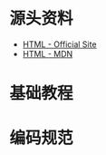 
# 源头资料

* [HTML - Official Site](https://html.com/)
* [HTML - MDN](https://developer.mozilla.org/zh-CN/docs/Web/HTML)

# 基础教程


# 编码规范
